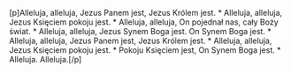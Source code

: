[p]Alleluja, alleluja, Jezus Panem jest, Jezus Królem jest. * Alleluja, alleluja, Jezus Księciem pokoju jest. * Alleluja, alleluja, On pojednał nas, cały Boży świat. * Alleluja, alleluja, Jezus Synem Boga jest. On Synem Boga jest. * Alleluja, alleluja, Jezus Panem jest, Jezus Królem jest. * Alleluja, alleluja, Jezus Księciem pokoju jest. * Pokoju Księciem jest, On Synem Boga jest. * Alleluja. Alleluja.[/p]